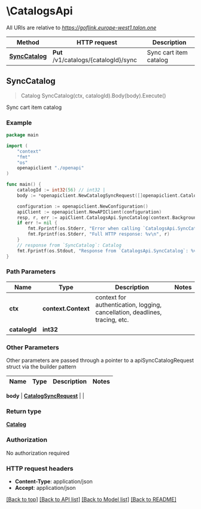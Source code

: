 # \CatalogsApi

All URIs are relative to *https://goflink.europe-west1.talon.one*

Method | HTTP request | Description
------------- | ------------- | -------------
[**SyncCatalog**](CatalogsApi.md#SyncCatalog) | **Put** /v1/catalogs/{catalogId}/sync | Sync cart item catalog



## SyncCatalog

> Catalog SyncCatalog(ctx, catalogId).Body(body).Execute()

Sync cart item catalog



### Example

```go
package main

import (
    "context"
    "fmt"
    "os"
    openapiclient "./openapi"
)

func main() {
    catalogId := int32(56) // int32 | 
    body := *openapiclient.NewCatalogSyncRequest([]openapiclient.CatalogAction{*openapiclient.NewCatalogAction("ADD", map[string]interface{}(123))}) // CatalogSyncRequest | 

    configuration := openapiclient.NewConfiguration()
    apiClient := openapiclient.NewAPIClient(configuration)
    resp, r, err := apiClient.CatalogsApi.SyncCatalog(context.Background(), catalogId).Body(body).Execute()
    if err != nil {
        fmt.Fprintf(os.Stderr, "Error when calling `CatalogsApi.SyncCatalog``: %v\n", err)
        fmt.Fprintf(os.Stderr, "Full HTTP response: %v\n", r)
    }
    // response from `SyncCatalog`: Catalog
    fmt.Fprintf(os.Stdout, "Response from `CatalogsApi.SyncCatalog`: %v\n", resp)
}
```

### Path Parameters


Name | Type | Description  | Notes
------------- | ------------- | ------------- | -------------
**ctx** | **context.Context** | context for authentication, logging, cancellation, deadlines, tracing, etc.
**catalogId** | **int32** |  | 

### Other Parameters

Other parameters are passed through a pointer to a apiSyncCatalogRequest struct via the builder pattern


Name | Type | Description  | Notes
------------- | ------------- | ------------- | -------------

 **body** | [**CatalogSyncRequest**](CatalogSyncRequest.md) |  | 

### Return type

[**Catalog**](Catalog.md)

### Authorization

No authorization required

### HTTP request headers

- **Content-Type**: application/json
- **Accept**: application/json

[[Back to top]](#) [[Back to API list]](../README.md#documentation-for-api-endpoints)
[[Back to Model list]](../README.md#documentation-for-models)
[[Back to README]](../README.md)


